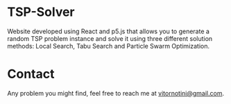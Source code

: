 # TSP-Solver

Website developed using React and p5.js that allows you to generate a random TSP problem instance and solve it using three different solution methods: Local Search, Tabu Search and Particle Swarm Optimization.

# Contact

Any problem you might find, feel free to reach me at vitornotini@gmail.com.
